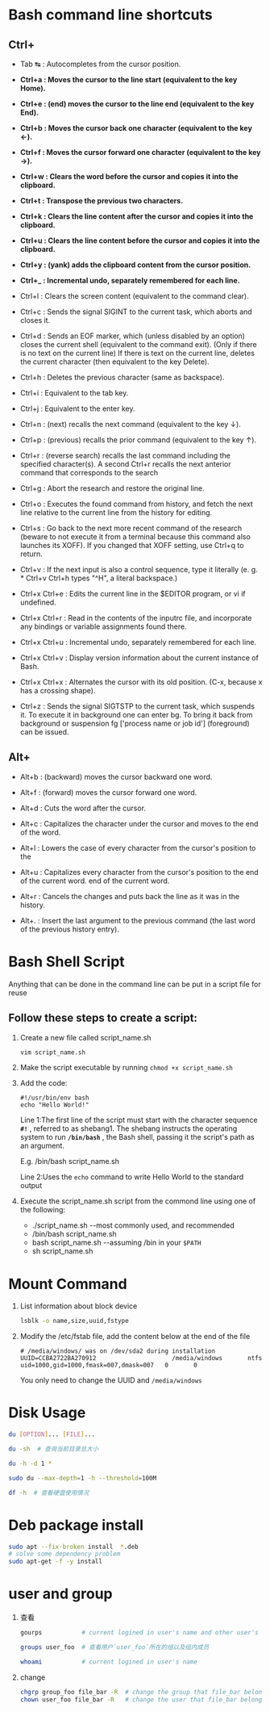 # Bash command line shortcuts
## Ctrl+
- Tab ↹ : Autocompletes from the cursor position.
- **Ctrl+a : Moves the cursor to the line start (equivalent to the key Home).**
- **Ctrl+e : (end) moves the cursor to the line end (equivalent to the key End).**
- **Ctrl+b : Moves the cursor back one character (equivalent to the key ←).**
- **Ctrl+f : Moves the cursor forward one character (equivalent to the key →).**
- **Ctrl+w : Clears the word before the cursor and copies it into the clipboard.**
- **Ctrl+t : Transpose the previous two characters.**
- **Ctrl+k : Clears the line content after the cursor and copies it into the clipboard.**
- **Ctrl+u : Clears the line content before the cursor and copies it into the clipboard.**

- **Ctrl+y : (yank) adds the clipboard content from the cursor position.**
- **Ctrl+_ : Incremental undo, separately remembered for each line.**


- Ctrl+l : Clears the screen content (equivalent to the command clear).
- Ctrl+c : Sends the signal SIGINT to the current task, which aborts and closes it.
- Ctrl+d : Sends an EOF marker, which (unless disabled by an option) closes the 
           current shell (equivalent to the command exit). (Only if there is no 
           text on the current line) If there is text on the current line, deletes
           the current character (then equivalent to the key Delete).
- Ctrl+h : Deletes the previous character (same as backspace).
- Ctrl+i : Equivalent to the tab key.
- Ctrl+j : Equivalent to the enter key.
- Ctrl+n : (next) recalls the next command (equivalent to the key ↓).
- Ctrl+p : (previous) recalls the prior command (equivalent to the key ↑).

- Ctrl+r : (reverse search) recalls the last command including the specified 
           character(s). A second Ctrl+r recalls the next anterior command that 
           corresponds to the search
- Ctrl+g : Abort the research and restore the original line.
- Ctrl+o : Executes the found command from history, and fetch the next line 
           relative to the current line from the history for editing.
- Ctrl+s : Go back to the next more recent command of the research (beware to not 
           execute it from a terminal because this command also launches its XOFF). 
           If you changed that XOFF setting, use Ctrl+q to return.

- Ctrl+v : If the next input is also a control sequence, type it literally 
           (e. g. * Ctrl+v Ctrl+h types "^H", a literal backspace.)
- Ctrl+x Ctrl+e : Edits the current line in the $EDITOR program, or vi if undefined.
- Ctrl+x Ctrl+r : Read in the contents of the inputrc file, and incorporate any 
                  bindings or variable assignments found there.
- Ctrl+x Ctrl+u : Incremental undo, separately remembered for each line.
- Ctrl+x Ctrl+v : Display version information about the current instance of Bash.
- Ctrl+x Ctrl+x : Alternates the cursor with its old position. (C-x, because x 
                  has a crossing shape).
- Ctrl+z : Sends the signal SIGTSTP to the current task, which suspends it. To 
           execute it in background one can enter bg. To bring it back from 
           background or suspension fg ['process name or job id'] (foreground) can be issued.


## Alt+
- Alt+b : (backward) moves the cursor backward one word.
- Alt+f : (forward) moves the cursor forward one word.

- Alt+d : Cuts the word after the cursor.

- Alt+c : Capitalizes the character under the cursor and moves to the end of the word.
- Alt+l : Lowers the case of every character from the cursor's position to the 
- Alt+u : Capitalizes every character from the cursor's position to the end of the current word.
          end of the current word.
- Alt+r : Cancels the changes and puts back the line as it was in the history.

- Alt+. : Insert the last argument to the previous command (the last word of the 
          previous history entry).




# Bash Shell Script
Anything that can be done in the command line can be put in a script file for 
reuse

## Follow these steps to create a script:
1. Create a new file called script_name.sh
    ```bash
    vim script_name.sh
    ```
2. Make the script executable by running `chmod +x script_name.sh`

3. Add the code:
    ```
    #!/usr/bin/env bash
    echo "Hello World!"
    ```

    Line 1:The first line of the script must start with the character sequence __`#!`__ , 
    referred to as shebang1. The shebang instructs the operating system to run __`/bin/bash`__ , 
    the Bash shell, passing it the script's path as an argument.

    E.g. /bin/bash script_name.sh

    Line 2:Uses the `echo` command to write Hello World to the standard output

4. Execute the script_name.sh script from the commond line using one of the following:

    - ./script_name.sh --most commonly used, and recommended
    - /bin/bash script_name.sh
    - bash script_name.sh --assuming /bin in your `$PATH`
    - sh script_name.sh

    
# Mount Command
1. List information about block device
   ```bash
   lsblk -o name,size,uuid,fstype
   ``` 

2. Modify the /etc/fstab file, add the content below at the end of the file
    ```
    # /media/windows/ was on /dev/sda2 during installation
    UUID=CCBA2722BA270912                     /media/windows       ntfs    uid=1000,gid=1000,fmask=007,dmask=007   0       0
    ```
    You only need to change the UUID and `/media/windows`



# Disk Usage

```bash
du [OPTION]... [FILE]...

du -sh  # 查询当前目录总大小

du -h -d 1 *

sudo du --max-depth=1 -h --threshold=100M
```

```bash
df -h  # 查看硬盘使用情况

```


# Deb package install
```bash
sudo apt --fix-broken install  *.deb
# solve some dependency problem
sudo apt-get -f -y install
```


# user and group

1. 查看
    ```bash
    gourps           # current logined in user's name and other user's in the same group

    groups user_foo  # 查看用户`user_foo`所在的组以及组内成员

    whoami           # current logined in user's name
    ```

2. change
    ```bash
    chgrp group_foo file_bar -R  # change the group that file_bar belong to to group_foo
    chown user_foo file_bar -R   # change the user that file_bar belong to to user_foo
    
    ```
